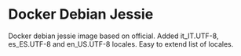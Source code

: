 Docker Debian Jessie
====================

Docker debian jessie image based on official.
Added it_IT.UTF-8, es_ES.UTF-8 and en_US.UTF-8 locales. Easy to extend list of locales.